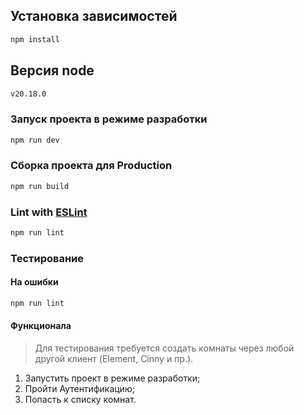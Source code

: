 ## Установка зависимостей

```sh
npm install
```

## Версия node 

```sh
v20.18.0
```

### Запуск проекта в режиме разработки

```sh
npm run dev
```

### Сборка проекта для Production

```sh
npm run build
```

### Lint with [ESLint](https://eslint.org/)

```sh
npm run lint
```
### Тестирование

#### На ошибки

```sh
npm run lint
```

#### Функционала

>Для тестирования требуется создать комнаты через любой другой клиент (Element, Cinny и пр.).
1. Запустить проект в режиме разработки;
2. Пройти Аутентификацию;
3. Попасть к списку комнат.

